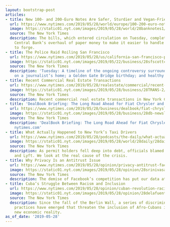 ```yaml
---
layout: bootstrap-post
articles:
- title: New 100- and 200-Euro Notes Are Safer, Sturdier and Vegan-Friendly
  url: https://www.nytimes.com/2019/05/28/world/europe/100-200-euro-notes.html
  image: https://static01.nyt.com/images/2019/05/28/world/28banknotes1/28banknotes1-facebookJumbo.jpg
  source: The New York Times
  description: The bills, which entered circulation on Tuesday, complete the European
    Central Bank’s overhaul of paper money to make it easier to handle and harder
    to forge.
- title: The Police Raid Roiling San Francisco
  url: https://www.nytimes.com/2019/05/28/us/california-san-francisco-police-raid.html
  image: https://static01.nyt.com/images/2019/05/22/business/28sfscottcatoday/merlin_155219451_e6630b3b-e463-48d0-bdb1-5637ae2f40c2-facebookJumbo.jpg
  source: The New York Times
  description: 'Tuesday: A timeline of the ongoing controversy surrounding a raid
    on a journalist’s home; a Golden Gate Bridge birthday; and healthy beer.'
- title: Recent Commercial Real Estate Transactions
  url: https://www.nytimes.com/2019/05/28/realestate/commercial/recent-commercial-real-estate-transactions.html
  image: https://static01.nyt.com/images/2019/05/28/business/28TRANS-2/28TRANS-2-facebookJumbo.jpg
  source: The New York Times
  description: Recent commercial real estate transactions in New York City.
- title: 'DealBook Briefing: The Long Road Ahead for Fiat Chrysler and Renault'
  url: https://www.nytimes.com/2019/05/28/business/dealbook/fiat-chrysler-renault.html
  image: https://static01.nyt.com/images/2019/05/28/business/28db-newsletter-fiat/merlin_155489181_b9223e27-1741-435d-9500-67ef7683bcdb-facebookJumbo.jpg
  source: The New York Times
  description: 'DealBook Briefing: The Long Road Ahead for Fiat Chrysler and Renault
    nytimes.com'
- title: What Actually Happened to New York’s Taxi Drivers
  url: https://www.nytimes.com/2019/05/28/podcasts/the-daily/what-actually-happened-to-new-yorks-taxi-drivers.html
  image: https://static01.nyt.com/images/2019/05/28/world/28daily/28daily-facebookJumbo.jpg
  source: The New York Times
  description: As permit holders fell deep into debt, officials blamed apps like Uber
    and Lyft. We look at the real cause of the crisis.
- title: Why Privacy Is an Antitrust Issue
  url: https://www.nytimes.com/2019/05/28/opinion/privacy-antitrust-facebook.html
  image: https://static01.nyt.com/images/2019/05/28/opinion/28srinivasan/28srinivasan-facebookJumbo.jpg
  source: The New York Times
  description: The demise of Facebook’s competition has put our data at risk.
- title: Cuba’s Struggle Between Racism and Inclusion
  url: https://www.nytimes.com/2019/05/28/opinion/cuban-revolution-racism.html
  image: https://static01.nyt.com/images/2019/05/28/opinion/28delafuente-1/28delafuente-1-facebookJumbo.jpg
  source: The New York Times
  description: Since the fall of the Berlin Wall, a series of discriminatory labor
    practices have emerged that threaten the inclusion of Afro-Cubans in the island’s
    new economic reality.
as_of_date: '2019-05-28'
---
```


